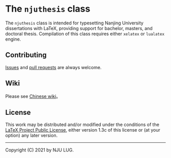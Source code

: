 The `njuthesis` class
===================

The `njuthesis` class is intended for typesetting Nanjing University dissertations with LaTeX, providing support for bachelor, masters, and doctoral thesis. Compilation of this class requires either `xelatex` or `lualatex` engine.

Contributing
------------

[Issues](https://github.com/nju-lug/NJUVisual/issues) and
[pull requests](https://github.com/nju-lug/NJUVisual/pulls)
are always welcome.

Wiki
----

Please see [Chinese wiki](https://github.com/nju-lug/NJUThesis/wiki)。

License
-------

This work may be distributed and/or modified under the conditions of
the [LaTeX Project Public License](http://www.latex-project.org/lppl.txt),
either version 1.3c of this license or (at your option) any later
version.

-----

Copyright (C) 2021 by NJU LUG.

